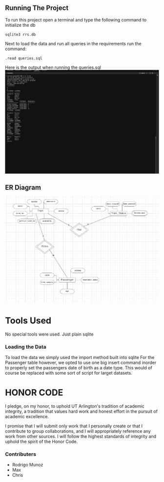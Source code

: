 <!-- insert image here-->


## Running The Project
To run this project open a terminal and type the following command to initialize the db
```
sqlite3 rrs.db
```

Next to load the data and run all queries in the requirements run the command:
```
.read queries.sql
```



Here is the output when running the queries.sql
![Output of the following 2 commands](./Screenshot%202023-03-10%20at%208.31.13%20PM.png)


## ER Diagram
![Output of the following 2 commands](./Screenshot%202023-03-10%20at%208.38.15%20PM.png)

# Tools Used
No special tools were used. Just plain sqlite

### Loading the Data
To load the data we simply used the import method built into sqlite
For the Passenger table however, we opted to use one big insert command inorder to properly set the passengers date of birth as a date type. This would of course be replaced with some sort of script for larget datasets.

# HONOR CODE

I pledge, on my honor, to uphold UT Arlington's tradition of academic integrity, a tradition that values hard work and honest effort in the pursuit of academic excellence.

I promise that I will submit only work that I personally create or that I contribute to group collaborations, and I will appropriately reference any work from other sources. I will follow the highest standards of integrity and uphold the spirit of the Honor Code.

### Contributers
* Rodrigo Munoz
* Max
* Chris
